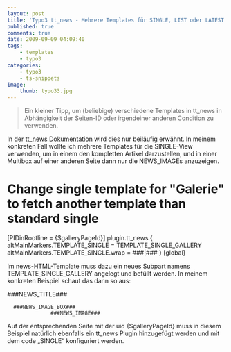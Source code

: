 ```yaml
---
layout: post
title: 'Typo3 tt_news - Mehrere Templates für SINGLE, LIST oder LATEST je nach Seite'
published: true
comments: true
date: 2009-09-09 04:09:40
tags:
    - templates
    - typo3
categories:
    - typo3
    - ts-snippets
image:
    thumb: typo33.jpg
---
```

> Ein kleiner Tipp, um (beliebige) verschiedene Templates in tt_news in Abhängigkeit der Seiten-ID oder irgendeiner anderen Condition zu verwenden.



In der [tt_news Dokumentation][1] wird dies nur beiläufig erwähnt. In meinem konkreten Fall wollte ich mehrere Templates für die SINGLE-View verwenden, um in einem den kompletten Artikel darzustellen, und in einer Multibox auf einer anderen Seite dann nur die NEWS_IMAGEs anzuzeigen.

# Change single template for "Galerie" to fetch another template than standard single
[PIDinRootline = {$galleryPageId}]
plugin.tt_news {
  altMainMarkers.TEMPLATE_SINGLE = TEMPLATE_SINGLE_GALLERY
  altMainMarkers.TEMPLATE_SINGLE.wrap = ###|###
}
[global]





  
Im news-HTML-Template muss dazu ein neues Subpart namens TEMPLATE\_SINGLE\_GALLERY angelegt und befüllt werden. In meinem konkreten Beispiel schaut das dann so aus:







  ###NEWS_TITLE###





  
    
      ###NEWS_IMAGE_BOX###
                  ###NEWS_IMAGE###
              
    
        
  
  




  







Auf der entsprechenden Seite mit der uid {$galleryPageId} muss in diesem Beispiel natürlich ebenfalls ein tt_news Plugin hinzugefügt werden und mit dem code &#8222;SINGLE&#8220; konfiguriert werden.

 [1]: http://typo3.org/documentation/document-library/extension-manuals/tt_news/2.4.0/view/1/4/ "TT_NEWS Dokumantation auf typo3.org besuchen"